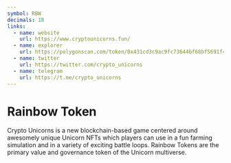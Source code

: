 ```yaml
---
symbol: RBW
decimals: 18
links:
  - name: website
    url: https://www.cryptounicorns.fun/
  - name: explorer
    url: https://polygonscan.com/token/0x431cd3c9ac9fc73644bf68bf5691f4b83f9e104f
  - name: twitter
    url: https://twitter.com/crypto_unicorns
  - name: telegram
    url: https://t.me/crypto_unicorns
---
```


# Rainbow Token

Crypto Unicorns is a new blockchain-based game centered around awesomely unique Unicorn NFTs which players can use in a fun farming simulation and in a variety of exciting battle loops. Rainbow Tokens are the primary value and governance token of the Unicorn multiverse.
